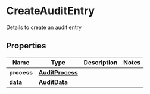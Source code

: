 

# CreateAuditEntry

Details to create an audit entry

## Properties

| Name | Type | Description | Notes |
|------------ | ------------- | ------------- | -------------|
|**process** | [**AuditProcess**](AuditProcess.md) |  |  |
|**data** | [**AuditData**](AuditData.md) |  |  |



